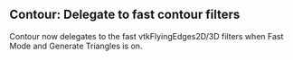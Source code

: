## Contour: Delegate to fast contour filters

Contour now delegates to the fast vtkFlyingEdges2D/3D filters when Fast Mode and Generate Triangles is on.
